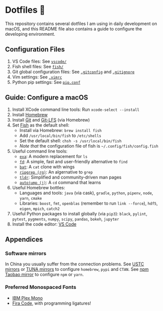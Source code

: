 # Dotfiles 🌚

This repository contains several dotfiles I am using in daily development on macOS, and this README file also contains a guide to configure the developing environment.

## Configuration Files

1. VS Code files: See [`vscode/`](./vscode/)
2. Fish shell files: See [`fish/`](./fish/)
3. Git global configuration files: See [`.gitconfig`](./.gitconfig) and [`.gitignore`](./.gitignore)
4. Vim settings: See [`.vimrc`](./.vimrc)
5. Python pip settings: See [`pip.conf`](./pip.conf)

## Guide: Configure a macOS

1. Install XCode command line tools: Run `xcode-select --install`
1. Install [Homebrew](https://brew.sh)
2. Install [Git](https://git-scm.com) and [Git-LFS](https://git-lfs.github.com) (via Homebrew)
3. Set [Fish](https://fishshell.com) as the default shell:
   - Install via Homebrew: `brew install fish`
   - Add `/usr/local/bin/fish` to `/etc/shells`
   - Set the default shell: `chsh -s /usr/local/bin/fish`
   - *Note that* the configuration file of fish is `~/.config/fish/config.fish`
4. Useful command line tools:
   - [`exa`](https://the.exa.website): A modern replacement for `ls`
   - [`fd`](https://github.com/sharkdp/fd): A simple, fast and user-friendly alternative to `find`
   - [`bat`](https://github.com/sharkdp/bat): A `cat` clone with wings
   - [`ripgrep (rg)`](https://github.com/BurntSushi/ripgrep): An algernative to `grep`
   - [`tldr`](https://tldr.sh): Simplified and community-driven man pages
   - [`autojump (j)`](https://github.com/wting/autojump): A `cd` command that learns
5. Useful Homebrew bottles:
   - Languages and tools: `java` (via cask), `gradle`, `python`, `pipenv`, `node`, `yarn`, `cmake`
   - Libraries: `boost`, `fmt`, `openblas` (remember to run `link --force`), `hdf5`, `eigen`, `mpich`, `catch2`
6. Useful Python packages to install globally (via `pip3`): `black`, `pylint`, `pytest`, `pygments`, `numpy`, `scipy`, `pandas`, `bokeh`, `jupyter`
7. Install the code editor: [VS Code](https://code.visualstudio.com)

## Appendices

### Software mirrors
In China you usually suffer from the connection problems. See [USTC mirrors](https://mirrors.ustc.edu.cn) or [TUNA mirrors](https://mirrors.tuna.tsinghua.edu.cn) to configure `homebrew`, `pypi` and `CTAN`. See [npm Taobao mirror](https://npm.taobao.org) to configure `npm` or `yarn`.

### Preferred Monospaced Fonts
- [IBM Plex Mono](https://www.ibm.com/plex/)
- [Fira Code](https://github.com/tonsky/FiraCode), with programming ligatures!
